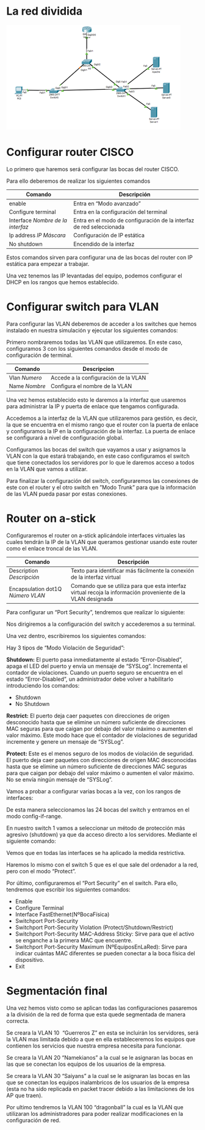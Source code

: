 # La red dividida

![Untitled](La%20red%20dividida/Untitled.png)

# Configurar router CISCO

Lo primero que haremos será configurar las bocas del router CISCO.

Para ello deberemos de realizar los siguientes comandos

| Comando | Descripción |
| --- | --- |
| enable | Entra en “Modo avanzado” |
| Configure terminal | Entra en la configuración del terminal |
| Interface *Nombre de la interfaz* | Entra en el modo de configuración de la interfaz de red seleccionada |
| Ip address *IP* *Máscara* | Configuración de IP estática |
| No shutdown | Encendido de la interfaz |

Estos comandos sirven para configurar una de las bocas del router con IP estática para empezar a trabajar.

Una vez tenemos las IP levantadas del equipo, podemos configurar el DHCP en los rangos que hemos establecido.

# Configurar switch para VLAN

Para configurar las VLAN deberemos de acceder a los switches que hemos instalado en nuestra simulación y ejecutar los siguientes comandos:

Primero nombraremos todas las VLAN que utilizaremos. En este caso, configuramos 3 con los siguientes comandos desde el modo de configuración de terminal.

| Comando | Descripcion |
| --- | --- |
| Vlan *Numero* | Accede a la configuración de la VLAN |
| Name *Nombre* | Configura el nombre de la VLAN |

Una vez hemos establecido esto le daremos a la interfaz que usaremos para administrar la IP y puerta de enlace que tengamos configurada.

Accedemos a la interfaz de la VLAN que utilizaremos para gestión, es decir, la que se encuentra en el mismo rango que el router con la puerta de enlace y configuramos la IP en la configuración de la interfaz. La puerta de enlace se configurará a nivel de configuración global.

Configuramos las bocas del switch que vayamos a usar y asignamos la VLAN con la que estará trabajando, en este caso configuramos el switch que tiene conectados los servidores por lo que le daremos acceso a todos en la VLAN que vamos a utilizar.

Para finalizar la configuración del switch, configuraremos las conexiones de este con el router y el otro switch en ”Modo Trunk” para que la información de las VLAN pueda pasar por estas conexiones.

# Router on a-stick

Configuraremos el router on a-stick aplicándole interfaces virtuales las cuales tendrán la IP de la VLAN que queramos gestionar usando este router como el enlace troncal de las VLAN.

| Comando | Descripción |
| --- | --- |
| Description *Descripción* | Texto para identificar más fácilmente la conexión de la interfaz virtual |
| Encapsulation dot1Q *Número VLAN* | Comando que se utiliza para que esta interfaz virtual recoja la información proveniente de la VLAN designada |

Para configurar un “Port Security”, tendremos que realizar lo siguiente:

Nos dirigiremos a la configuración del switch y accederemos a su terminal.

Una vez dentro, escribiremos los siguientes comandos:

Hay 3 tipos de “Modo Violación de Seguridad”:

**Shutdown:** El puerto pasa inmediatamente al estado “Error-Disabled”, apaga el LED del puerto y envía un mensaje de “SYSLog”. Incrementa el contador de violaciones. Cuando un puerto seguro se encuentra en el estado “Error-Disabled”, un administrador debe volver a habilitarlo introduciendo los comandos:

- Shutdown
- No Shutdown

**Restrict:** El puerto deja caer paquetes con direcciones de origen desconocido hasta que se elimine un número suficiente de direcciones MAC seguras para que caigan por debajo del valor máximo o aumenten el valor máximo. Este modo hace que el contador de violaciones de seguridad incremente y genere un mensaje de “SYSLog”.

**Protect:** Este es el menos seguro de los modos de violación de seguridad. El puerto deja caer paquetes con direcciones de origen MAC desconocidas hasta que se elimine un número suficiente de direcciones MAC seguras para que caigan por debajo del valor máximo o aumenten el valor máximo. No se envía ningún mensaje de “SYSLog”.

Vamos a probar a configurar varias bocas a la vez, con los rangos de interfaces:

De esta manera seleccionamos las 24 bocas del switch y entramos en el modo config-if-range.

En nuestro switch 1 vamos a seleccionar un método de protección más agresivo (shutdown) ya que da acceso directo a los servidores. Mediante el siguiente comando:

Vemos que en todas las interfaces se ha aplicado la medida restrictiva.

Haremos lo mismo con el switch 5 que es el que sale del ordenador a la red, pero con el modo “Protect”.

Por último, configuraremos el “Port Security” en el switch. Para ello, tendremos que escribir los siguientes comandos:

- Enable
- Configure Terminal
- Interface FastEthernet(NºBocaFísica)
- Switchport Port-Security
- Switchport Port-Security Violation (Protect/Shutdown/Restrict)
- Switchport Port-Security MAC-Address Sticky: Sirve para que el activo se enganche a la primera MAC que encuentre.
- Switchport Port-Security Maximum (NºEquiposEnLaRed): Sirve para indicar cuántas MAC diferentes se pueden conectar a la boca física del dispositivo.
- Exit

# Segmentación final

Una vez hemos visto como se aplican todas las configuraciones pasaremos a la división de la red de forma que esta quede segmentada de manera correcta.

Se creara la VLAN 10  “Guerreros Z” en esta se incluirán los servidores, será la VLAN mas limitada debido a que en ella estableceremos los equipos que contienen los servicios que nuestra empresa necesita para funcionar.

Se creara la VLAN 20 “Namekianos” a la cual se le asignaran las bocas en las que se conectan los equipos de los usuarios de la empresa.

Se creara la VLAN 30 “Saiyans” a la cual se le asignaran las bocas en las que se conectan los equipos inalambricos de los usuarios de la empresa (esta no ha sido replicada en packet tracer debido a las limitaciones de los AP que traen).

Por ultimo tendremos la VLAN 100 “dragonball” la cual es la VLAN que utilizaran los administradores para poder realizar modificaciones en la configuración de red.

